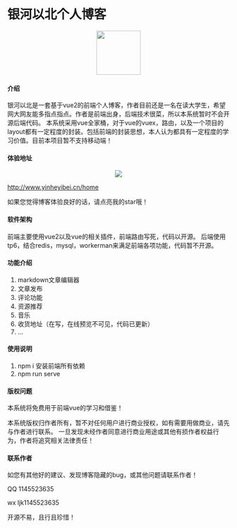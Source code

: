 <!--
 * @Descripttion: 
 * @Author: 银河以北
 * @Date: 2021-06-10 12:25:19
 * @LastEditors: 银河以北
 * @LastEditTime: 2022-05-23 10:16:47
-->

# 银河以北个人博客
<p align="center">
 <img src="https://yinheyibei.oss-cn-beijing.aliyuncs.com/BLOG-MD/logo.png" width="100" height="100" />
 </p>

#### 介绍
银河以北是一套基于vue2的前端个人博客，作者目前还是一名在读大学生，希望网大网友能多指点指点。作者是前端出身，后端技术很菜，所以本系统暂时不会开源后端代码。
本系统采用vue全家桶，对于vue的vuex，路由，以及一个项目的layout都有一定程度的封装。包括前端的封装思想，本人认为都具有一定程度的学习价值。目前本项目暂不支持移动端！

#### 体验地址
<p align="center">
 <img src="https://yinheyibei.oss-cn-beijing.aliyuncs.com/BLOG-MD/home.png" />
 </p>
 
http://www.yinheyibei.cn/home

如果您觉得博客体验良好的话，请点亮我的star哦！

#### 软件架构
前端主要使用vue2以及vue的相关插件，前端路由写死，代码以开源。
后端使用tp6，结合redis，mysql，workerman来满足前端各项功能，代码暂不开源。

#### 功能介绍
1. markdown文章编辑器 
2. 文章发布
3. 评论功能
4. 资源推荐
5. 音乐
6. 收货地址（在写，在线预览不可见，代码已更新）
7. ...

#### 使用说明

1.  npm i 安装前端所有依赖
2.  npm run serve

#### 版权问题

本系统将免费用于前端vue的学习和借鉴！

本系统版权归作者所有，暂不对任何用户进行商业授权，如有需要用做商业，请先与作者进行联系。
一旦发现未经作者同意进行商业用途或其他有损作者权益行为，作者将追究相关法律责任！

#### 联系作者

如您有其他好的建议、发现博客隐藏的bug，或其他问题请联系作者！

QQ 1145523635

wx ljk1145523635

开源不易，且行且珍惜！


